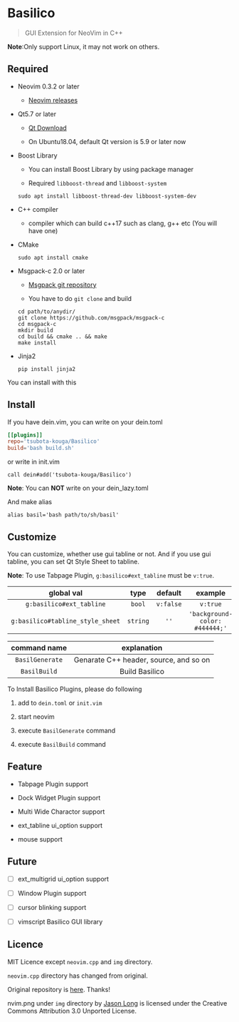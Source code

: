 # Basilico

> GUI Extension for NeoVim in C++

**Note**:Only support Linux, it may not work on others.

## Required

* Neovim 0.3.2 or later
    - [Neovim releases][Neovim]

* Qt5.7 or later
    - [Qt Download][Qt]

    - On Ubuntu18.04, default Qt version is 5.9 or later now

* Boost Library
    - You can install Boost Library by using package manager

    - Required `libboost-thread` and `libboost-system`
    ```shell
    sudo apt install libboost-thread-dev libboost-system-dev
    ```

* C++ compiler
    - compiler which can build c++17 such as clang, g++ etc (You will have one)

* CMake
    ```shell
    sudo apt install cmake
    ```

* Msgpack-c 2.0 or later
    - [Msgpack git repository][Msgpack]

    - You have to do `git clone` and build
    ```shell
    cd path/to/anydir/
    git clone https://github.com/msgpack/msgpack-c
    cd msgpack-c
    mkdir build
    cd build && cmake .. && make
    make install
    ```

* Jinja2
    ```shell
    pip install jinja2
    ```

You can install with this

[Neovim]:https://github.com/neovim/neovim/releases
[Qt]:https://www.qt.io/download
[Msgpack]:https://github.com/msgpack/msgpack-c


## Install

If you have dein.vim, you can write on your dein.toml
```toml
[[plugins]]
repo='tsubota-kouga/Basilico'
build='bash build.sh'
```
or write in init.vim
```vimscript
call dein#add('tsubota-kouga/Basilico')
```
**Note**: You can **NOT** write on your dein_lazy.toml

And make alias
```shell
alias basil='bash path/to/sh/basil'
```

## Customize

You can customize, whether use gui tabline or not.
And if you use gui tabline, you can set Qt Style Sheet to tabline.

**Note**: To use Tabpage Plugin, `g:basilico#ext_tabline` must be `v:true`.

| global val                       | type     | default   | example                        |
|:--------------------------------:|:--------:|:---------:|:------------------------------:|
| `g:basilico#ext_tabline`         | `bool`   | `v:false` | `v:true`                       |
| `g:basilico#tabline_style_sheet` | `string` | `''`      | `'background-color: #444444;'` |


| command name       | explanation                              |
|:------------------:|:----------------------------------------:|
| `BasilGenerate`    | Genarate C++ header, source, and so on   |
| `BasilBuild`       | Build Basilico                           |

To Install Basilico Plugins, please do following

1. add to `dein.toml` or `init.vim`

2. start neovim

3. execute `BasilGenerate` command

4. execute `BasilBuild` command

## Feature

* Tabpage Plugin support

* Dock Widget Plugin support

* Multi Wide Charactor support

* ext_tabline ui_option support

* mouse support


## Future

- [ ] ext_multigrid ui_option support

- [ ] Window Plugin support

- [ ] cursor blinking support

- [ ] vimscript Basilico GUI library


## Licence
MIT Licence except `neovim.cpp` and `img` directory.

`neovim.cpp` directory has changed from original.

Original repository is [here](https://github.com/DaikiMaekawa/neovim.cpp). Thanks!

nvim.png under `img` directory by [Jason Long](http://twitter.com/jasonlong) is licensed under the Creative Commons Attribution 3.0 Unported License.

